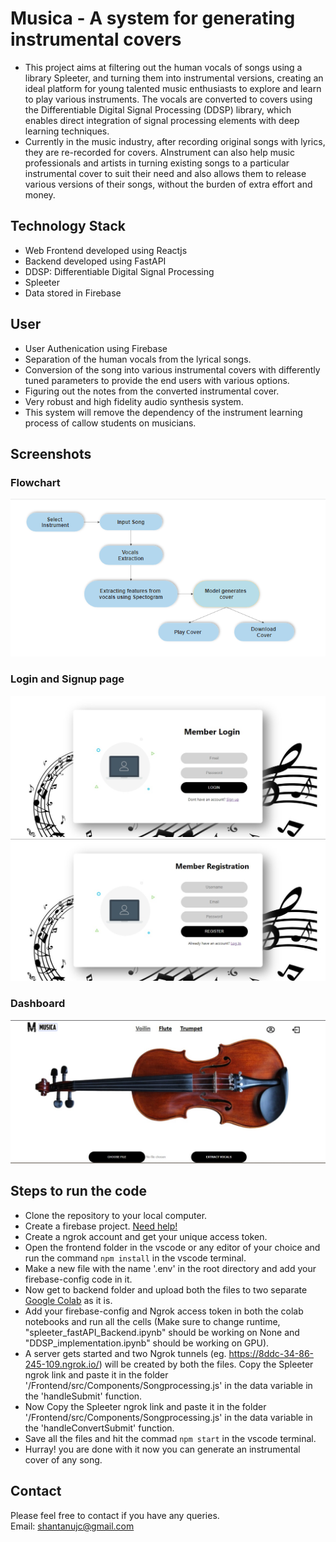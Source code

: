 # Musica - A system for generating instrumental covers

- This project aims at filtering out the human vocals of songs using a library Spleeter, and turning them into instrumental versions, creating an ideal platform for young talented music enthusiasts to explore and learn to play various instruments. The vocals are converted to covers using the Differentiable Digital Signal Processing (DDSP) library, which enables direct integration of signal processing elements with deep learning techniques.
- Currently in the music industry, after recording original songs with lyrics, they are re-recorded for covers. AInstrument can also help music professionals and artists in turning existing songs to a particular instrumental cover to suit their need and also allows them to release various versions of their songs, without the burden of extra effort and money.

## Technology Stack
- Web Frontend developed using Reactjs
- Backend developed using FastAPI
- DDSP: Differentiable Digital Signal Processing
- Spleeter
- Data stored in Firebase

## User
- User Authenication using Firebase
- Separation of the human vocals from the lyrical songs.
- Conversion of the song into various instrumental covers with differently tuned parameters to provide the end users with various options.
- Figuring out the notes from the converted instrumental cover.
- Very robust and high fidelity audio synthesis system.
- This system will remove the dependency of the instrument learning process of callow students on musicians.

## Screenshots
### Flowchart 
![flowchart](Images/flowchart.png)

### Login and Signup page
![login](Images/Login.jpeg)
![Signup](Images/Signup.jpeg)

### Dashboard
![dashboard](Images/Dashboard1.jpeg)

## Steps to run the code
- Clone the repository to your local computer.
- Create a firebase project. [Need help!](https://cloud.google.com/firestore/docs/client/get-firebase)
- Create a ngrok account and get your unique access token.
- Open the frontend folder in the vscode or any editor of your choice and run the command `npm install` in the vscode terminal.
- Make a new file with the name '.env' in the root directory and add your firebase-config code in it.
- Now get to backend folder and upload both the files to two separate [Google Colab](https://colab.research.google.com) as it is.
- Add your firebase-config and Ngrok access token in both the colab notebooks and run all the cells (Make sure to change runtime, "spleeter_fastAPI_Backend.ipynb" should be working on None and "DDSP_implementation.ipynb" should be working on GPU).
- A server gets started and two Ngrok tunnels (eg. https://8ddc-34-86-245-109.ngrok.io/) will be created by both the files. Copy the Spleeter ngrok link and paste it in the folder '/Frontend/src/Components/Songprocessing.js' in the data variable in the 'handleSubmit' function.
- Now Copy the Spleeter ngrok link and paste it in the folder '/Frontend/src/Components/Songprocessing.js' in the data variable in the 'handleConvertSubmit' function.
- Save all the files and hit the commad `npm start` in the vscode terminal.
- Hurray! you are done with it now you can generate an instrumental cover of any song.

## Contact 
Please feel free to contact if you have any queries.
<br>
Email: shantanujc@gmail.com
